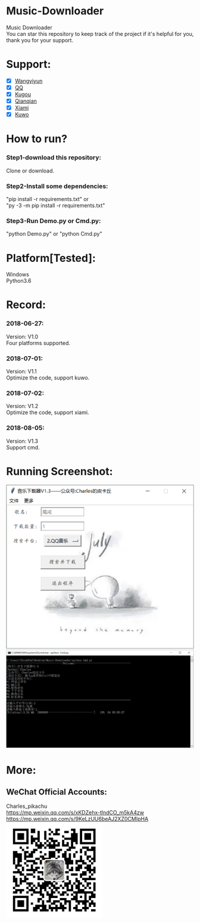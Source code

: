 # Music-Downloader
Music Downloader  
You can star this repository to keep track of the project if it's helpful for you, thank you for your support.

# Support:
- [x] [Wangyiyun](https://music.163.com/)
- [x] [QQ](https://y.qq.com/)
- [x] [Kugou](http://www.kugou.com/)
- [x] [Qianqian](http://music.taihe.com/)
- [x] [Xiami](https://www.xiami.com/)
- [x] [Kuwo](http://yinyue.kuwo.cn/)

# How to run?
### Step1-download this repository:
Clone or download.
### Step2-Install some dependencies:
"pip install -r requirements.txt" or  
"py -3 -m pip install -r requirements.txt"  
### Step3-Run Demo.py or Cmd.py:
"python Demo.py" or "python Cmd.py"

# Platform[Tested]:
Windows  
Python3.6  

# Record:
### 2018-06-27:
Version: V1.0  
Four platforms supported.  
### 2018-07-01:
Version: V1.1  
Optimize the code, support kuwo.  
### 2018-07-02:
Version: V1.2  
Optimize the code, support xiami.
### 2018-08-05:
Version: V1.3  
Support cmd.

# Running Screenshot:
![img](./Screenshot/Screenshot1.png)
![img](./Screenshot/Screenshot2.png)

# More:
## WeChat Official Accounts:
Charles_pikachu  
https://mp.weixin.qq.com/s/xKDZehx-tlndCO_m5kA4zw  
https://mp.weixin.qq.com/s/9KeLzUU6beAJ2XZ0CMIpHA  
![img](pikachu.jpg)